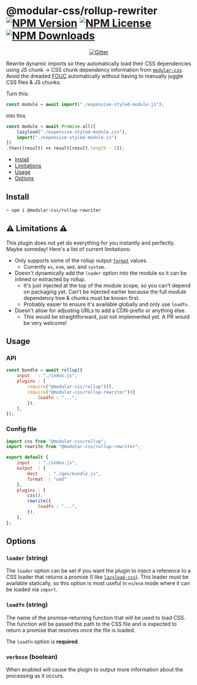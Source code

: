 # @modular-css/rollup-rewriter  [![NPM Version](https://img.shields.io/npm/v/@modular-css/rollup-rewriter.svg)](https://www.npmjs.com/package/@modular-css/rollup-rewriter) [![NPM License](https://img.shields.io/npm/l/@modular-css/rollup-rewriter.svg)](https://www.npmjs.com/package/@modular-css/rollup-rewriter) [![NPM Downloads](https://img.shields.io/npm/dm/@modular-css/rollup-rewriter.svg)](https://www.npmjs.com/package/@modular-css/rollup-rewriter)

<p align="center">
    <a href="https://gitter.im/modular-css/modular-css"><img src="https://img.shields.io/gitter/room/modular-css/modular-css.svg" alt="Gitter" /></a>
</p>

Rewrite dynamic imports so they automatically load their CSS dependencies using JS chunk -> CSS chunk dependency information from [`modular-css`](https://github.com/tivac/modular-css). Avoid the dreaded [FOUC](https://en.wikipedia.org/wiki/Flash_of_unstyled_content) automatically without having to manually juggle CSS files & JS chunks.

Turn this:

```js
const module = await import("./expensive-styled-module.js");
```

into this

```js
const module = await Promise.all([
    lazyload("./expensive-styled-module.css"),
    import("./expensive-styled-module.js")
])
.then((result) => result[result.length - 1]);
```

- [Install](#install)
- [Limitations](#-limitations-)
- [Usage](#usage)
- [Options](#options)

## Install

```bash
> npm i @modular-css/rollup-rewriter
```

## ⚠ Limitations ⚠

This plugin does not yet do everything for you instantly and perfectly. Maybe someday! Here's a list of current limitations:

- Only supports some of the rollup output [`format`](https://rollupjs.org/guide/en#output-format) values.
    - Currently `es`, `esm`, `amd`, and `system`.
- Doesn't dynamically add the `loader` option into the module so it can be inlined or extracted by rollup.
    - It's just injected at the top of the module scope, so you can't depend on packaging yet. Can't be injected earlier because the full module dependency tree & chunks must be known first.
    - Probably easier to ensure it's available globally and only use `loadfn`.
- Doesn't allow for adjusting URLs to add a CDN-prefix or anything else.
    - This would be straightforward, just not implemented yet. A PR would be very welcome!

## Usage

### API

```js
const bundle = await rollup({
    input   : "./index.js",
    plugins : [
        require("@modular-css/rollup")(),
        require("@modular-css/rollup-rewriter")({
            loadfn : "...",
        }),
    ],
});
```

### Config file

```js
import css from "@modular-css/rollup";
import rewrite from "@modular-css/rollup-rewriter";

export default {
    input   : "./index.js",
    output  : {
        dest    : "./gen/bundle.js",
        format  : "umd"
    },
    plugins : [
        css(),
        rewrite({
            loadfn : "...",
        }),
    ],
};
```

## Options

### `loader` (string)

The `loader` option can be set if you want the plugin to inject a reference to a CSS loader that returns a promise (I like [`lazyload-css`](https://npmjs.com/lazyload-css)). This loader must be available statically, so this option is most useful in `es`/`esm` mode where it can be loaded via `import`.

### `loadfn` (string)

The name of the promise-returning function that will be used to load CSS. The function will be passed the path to the CSS file and is expected to return a promise that resolves once the file is loaded.

The `loadfn` option is **required**.

### `verbose` (boolean)

When enabled will cause the plugin to output more information about the processing as it occurs.
